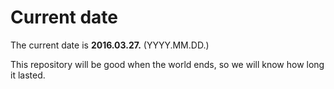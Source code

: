 # Current date

The current date is **2016.03.27.** (YYYY.MM.DD.)

This repository will be good when the world ends, so we will know how long it lasted.